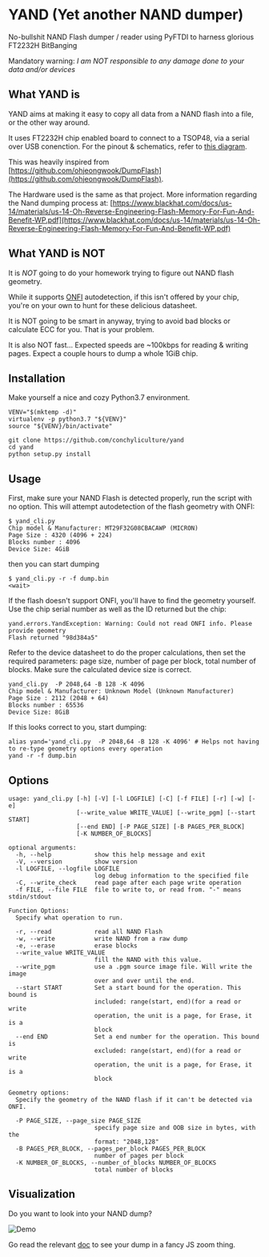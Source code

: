 # YAND (Yet another NAND dumper)

No-bullshit NAND Flash dumper / reader using PyFTDI to harness glorious FT2232H BitBanging

Mandatory warning: *I am NOT responsible to any damage done to your data and/or devices*

## What YAND is

YAND aims at making it easy to copy all data from a NAND flash into a file, or the other way around.

It uses FT2232H chip enabled board to connect to a TSOP48, via a serial over USB conenction.
For the pinout & schematics, refer to [this diagram](https://github.com/ohjeongwook/dumpflash/blob/master/Images/schematics.png).

This was heavily inspired from [https://github.com/ohjeongwook/DumpFlash](https://github.com/ohjeongwook/DumpFlash).

The Hardware used is the same as that project. More information regarding the Nand dumping process at:
[https://www.blackhat.com/docs/us-14/materials/us-14-Oh-Reverse-Engineering-Flash-Memory-For-Fun-And-Benefit-WP.pdf](https://www.blackhat.com/docs/us-14/materials/us-14-Oh-Reverse-Engineering-Flash-Memory-For-Fun-And-Benefit-WP.pdf)

## What YAND is NOT

It is *NOT* going to do your homework trying to figure out NAND flash geometry.

While it supports [ONFI](http://www.onfi.org/) autodetection, if this isn't offered by your chip, you're on your own to hunt for these delicious datasheet.

It is NOT going to be smart in anyway, trying to avoid bad blocks or calculate ECC for you. That is your problem.

It is also NOT fast... Expected speeds are ~100kbps for reading & writing pages. Expect a couple hours to dump a whole 1GiB chip.

## Installation

Make yourself a nice and cozy Python3.7 environment.

```
VENV="$(mktemp -d)"
virtualenv -p python3.7 "${VENV}"
source "${VENV}/bin/activate"

git clone https://github.com/conchyliculture/yand
cd yand
python setup.py install
```

## Usage


First, make sure your NAND Flash is detected properly, run the script with no option. This will attempt autodetection of the flash geometry with ONFI:
```
$ yand_cli.py
Chip model & Manufacturer: MT29F32G08CBACAWP (MICRON)
Page Size : 4320 (4096 + 224)
Blocks number : 4096
Device Size: 4GiB
```

then you can start dumping
```
$ yand_cli.py -r -f dump.bin
<wait>
```

If the flash doesn't support ONFI, you'll have to find the geometry yourself. Use the chip serial number as well as the ID returned but the chip:
```
yand.errors.YandException: Warning: Could not read ONFI info. Please provide geometry
Flash returned "98d384a5"
```

Refer to the device datasheet to do the proper calculations, then set the required parameters: page size, number of page per block, total number of blocks.
Make sure the calculated device size is correct.
```
yand_cli.py  -P 2048,64 -B 128 -K 4096
Chip model & Manufacturer: Unknown Model (Unknown Manufacturer)
Page Size : 2112 (2048 + 64)
Blocks number : 65536
Device Size: 8GiB
```

If this looks correct to you, start dumping:

```
alias yand='yand_cli.py  -P 2048,64 -B 128 -K 4096' # Helps not having to re-type geometry options every operation
yand -r -f dump.bin
```

## Options

```
usage: yand_cli.py [-h] [-V] [-l LOGFILE] [-C] [-f FILE] [-r] [-w] [-e]
                   [--write_value WRITE_VALUE] [--write_pgm] [--start START]
                   [--end END] [-P PAGE_SIZE] [-B PAGES_PER_BLOCK]
                   [-K NUMBER_OF_BLOCKS]

optional arguments:
  -h, --help            show this help message and exit
  -V, --version         show version
  -l LOGFILE, --logfile LOGFILE
                        log debug information to the specified file
  -C, --write_check     read page after each page write operation
  -f FILE, --file FILE  file to write to, or read from. "-" means stdin/stdout

Function Options:
  Specify what operation to run.

  -r, --read            read all NAND Flash
  -w, --write           write NAND from a raw dump
  -e, --erase           erase blocks
  --write_value WRITE_VALUE
                        fill the NAND with this value.
  --write_pgm           use a .pgm source image file. Will write the image
                        over and over until the end.
  --start START         Set a start bound for the operation. This bound is
                        included: range(start, end)(for a read or write
                        operation, the unit is a page, for Erase, it is a
                        block
  --end END             Set a end number for the operation. This bound is
                        excluded: range(start, end)(for a read or write
                        operation, the unit is a page, for Erase, it is a
                        block

Geometry options:
  Specify the geometry of the NAND flash if it can't be detected via ONFI.

  -P PAGE_SIZE, --page_size PAGE_SIZE
                        specify page size and OOB size in bytes, with the
                        format: "2048,128"
  -B PAGES_PER_BLOCK, --pages_per_block PAGES_PER_BLOCK
                        number of pages per block
  -K NUMBER_OF_BLOCKS, --number_of_blocks NUMBER_OF_BLOCKS
                        total number of blocks
```

## Visualization

Do you want to look into your NAND dump?

![Demo](doc/giphy.gif)

Go read the relevant [doc](TOOLS.md) to see your dump in a fancy JS zoom thing.
